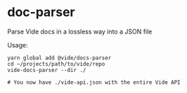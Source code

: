 # doc-parser
Parse Vide docs in a lossless way into a JSON file

Usage:
```
yarn global add @vide/docs-parser
cd ~/projects/path/to/vide/repo
vide-docs-parser --dir ./

# You now have ./vide-api.json with the entire Vide API
```
